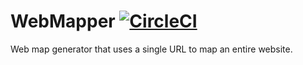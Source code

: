 # WebMapper [![CircleCI](https://circleci.com/gh/jjackson37/WebMapper.svg?style=svg)](https://circleci.com/gh/jjackson37/WebMapper)

Web map generator that uses a single URL to map an entire website.
